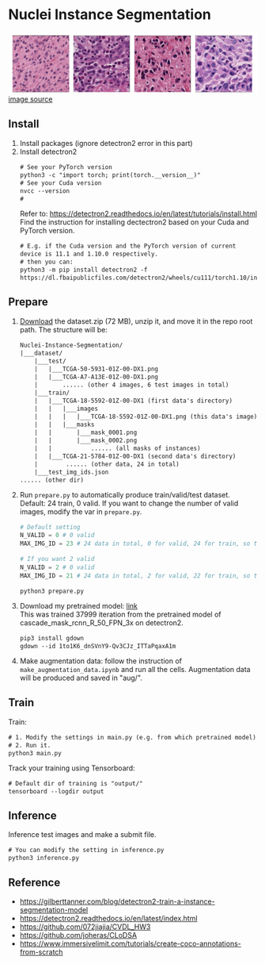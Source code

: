 # Nuclei Instance Segmentation

![img.png](resources/img.png)
[image source](https://ieeexplore.ieee.org/stamp/stamp.jsp?arnumber=8363604)

## Install
1. Install packages (ignore detectron2 error in this part)
2. Install detectron2
   ```shell
   # See your PyTorch version
   python3 -c "import torch; print(torch.__version__)"
   # See your Cuda version
   nvcc --version
   #
   ```
   Refer to: https://detectron2.readthedocs.io/en/latest/tutorials/install.html
   Find the instruction for installing dectectron2 based on your Cuda and PyTorch version.
   ```shell
   # E.g. if the Cuda version and the PyTorch version of current device is 11.1 and 1.10.0 respectively.
   # then you can:
   python3 -m pip install detectron2 -f https://dl.fbaipublicfiles.com/detectron2/wheels/cu111/torch1.10/index.html
   ```

## Prepare

1. [Download](https://drive.google.com/file/d/1nEJ7NTtHcCHNQqUXaoPk55VH3Uwh4QGG/view?usp=sharing) the dataset.zip (72
   MB), unzip it, and move it in the repo root path. The structure will be:
   ```text
   Nuclei-Instance-Segmentation/
   |___dataset/
       |___test/
       |   |___TCGA-50-5931-01Z-00-DX1.png
       |   |___TCGA-A7-A13E-01Z-00-DX1.png
       |       ...... (other 4 images, 6 test images in total)
       |___train/
       |   |___TCGA-18-5592-01Z-00-DX1 (first data's directory)
       |   |   |___images
       |   |   |   |___TCGA-18-5592-01Z-00-DX1.png (this data's image)
       |   |   |___masks
       |   |       |___mask_0001.png
       |   |       |___mask_0002.png
       |   |           ...... (all masks of instances)
       |   |___TCGA-21-5784-01Z-00-DX1 (second data's directory)
       |        ...... (other data, 24 in total)
       |___test_img_ids.json
   ...... (other dir)
   ```
2. Run `prepare.py` to automatically produce train/valid/test dataset.  
   Default: 24 train, 0 valid. If you want to change the number of valid images, modify the var in `prepare.py`.
   ```python
   # Default setting
   N_VALID = 0 # 0 valid
   MAX_IMG_ID = 23 # 24 data in total, 0 for valid, 24 for train, so the max img id is 23 (0~23)
   ```
   ```python
   # If you want 2 valid
   N_VALID = 2 # 0 valid
   MAX_IMG_ID = 21 # 24 data in total, 2 for valid, 22 for train, so the max img id is 21 (0~21)
   ```
   ```shell
   python3 prepare.py
   ```
3. Download my pretrained
   model: [link](https://drive.google.com/file/d/1to1K6_dnSVnY9-Qv3CJz_ITTaPqaxA1m/view?usp=sharing)  
   This was trained 37999 iteration from the pretrained model of cascade_mask_rcnn_R_50_FPN_3x on detectron2.
   ```shell
   pip3 install gdown
   gdown --id 1to1K6_dnSVnY9-Qv3CJz_ITTaPqaxA1m
   ```

4. Make augmentation data: follow the instruction of `make_augmentation_data.ipynb` and run all the cells. Augmentation
   data will be produced and saved in "aug/".

## Train

Train:

```shell
# 1. Modify the settings in main.py (e.g. from which pretrained model)
# 2. Run it.
python3 main.py
```

Track your training using Tensorboard:

```shell
# Default dir of training is "output/" 
tensorboard --logdir output
```

## Inference

Inference test images and make a submit file.
```shell
# You can modify the setting in inference.py
python3 inference.py
```

## Reference

- https://gilberttanner.com/blog/detectron2-train-a-instance-segmentation-model
- https://detectron2.readthedocs.io/en/latest/index.html
- https://github.com/072jiajia/CVDL_HW3
- https://github.com/joheras/CLoDSA
- https://www.immersivelimit.com/tutorials/create-coco-annotations-from-scratch
